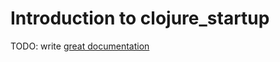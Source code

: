 # Introduction to clojure_startup

TODO: write [great documentation](http://jacobian.org/writing/what-to-write/)
